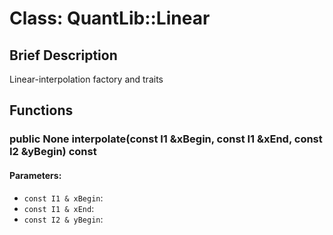 # Class: QuantLib::Linear

## Brief Description
Linear-interpolation factory and traits 

## Functions
### public None interpolate(const I1 &xBegin, const I1 &xEnd, const I2 &yBegin) const

#### Parameters:
- `const I1 & xBegin`: 
- `const I1 & xEnd`: 
- `const I2 & yBegin`: 

